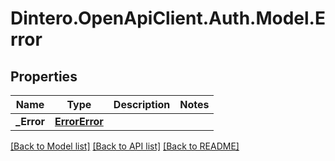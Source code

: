 # Dintero.OpenApiClient.Auth.Model.Error

## Properties

Name | Type | Description | Notes
------------ | ------------- | ------------- | -------------
**_Error** | [**ErrorError**](ErrorError.md) |  | 

[[Back to Model list]](../README.md#documentation-for-models) [[Back to API list]](../README.md#documentation-for-api-endpoints) [[Back to README]](../README.md)

